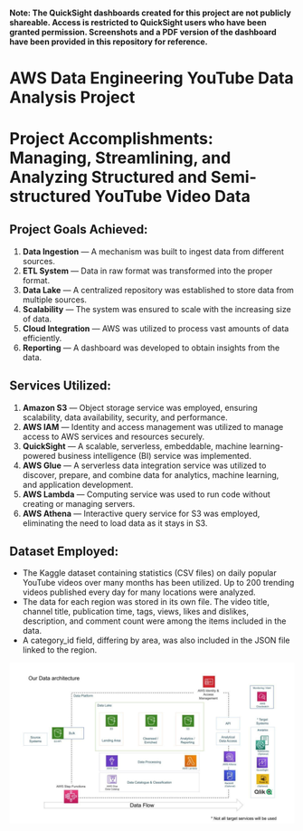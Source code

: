 #### Note: The QuickSight dashboards created for this project are not publicly shareable. Access is restricted to QuickSight users who have been granted permission. Screenshots and a PDF version of the dashboard have been provided in this repository for reference.

# AWS Data Engineering YouTube Data Analysis Project

# Project Accomplishments: Managing, Streamlining, and Analyzing Structured and Semi-structured YouTube Video Data

## Project Goals Achieved:
1. **Data Ingestion** — A mechanism was built to ingest data from different sources.
2. **ETL System** — Data in raw format was transformed into the proper format.
3. **Data Lake** — A centralized repository was established to store data from multiple sources.
4. **Scalability** — The system was ensured to scale with the increasing size of data.
5. **Cloud Integration** — AWS was utilized to process vast amounts of data efficiently.
6. **Reporting** — A dashboard was developed to obtain insights from the data.

## Services Utilized:
1. **Amazon S3** — Object storage service was employed, ensuring scalability, data availability, security, and performance.
2. **AWS IAM** — Identity and access management was utilized to manage access to AWS services and resources securely.
3. **QuickSight** — A scalable, serverless, embeddable, machine learning-powered business intelligence (BI) service was implemented.
4. **AWS Glue** — A serverless data integration service was utilized to discover, prepare, and combine data for analytics, machine learning, and application development.
5. **AWS Lambda** — Computing service was used to run code without creating or managing servers.
6. **AWS Athena** — Interactive query service for S3 was employed, eliminating the need to load data as it stays in S3.

## Dataset Employed:
- The Kaggle dataset containing statistics (CSV files) on daily popular YouTube videos over many months has been utilized. Up to 200 trending videos published every day for many locations were analyzed. 
- The data for each region was stored in its own file. The video title, channel title, publication time, tags, views, likes and dislikes, description, and comment count were among the items included in the data. 
- A category_id field, differing by area, was also included in the JSON file linked to the region.

![Architecture](https://github.com/HRS0221/Data-Engineering-Youtube-Data-Analysis/blob/main/architecture.jpeg)

